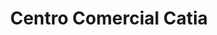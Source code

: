 ---
title: "Centro Comercial Catia"
url: /caracas/centro-comercial-catia/
shop: centro comercial
---